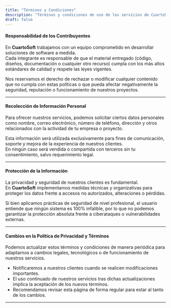```yaml
---
title: "Términos y Condiciones"
description: "Términos y condiciones de uso de los servicios de CuartoSoft"
draft: false
---
```


#### Responsabilidad de los Contribuyentes

En **CuartoSoft** trabajamos con un equipo comprometido en desarrollar soluciones de software a medida.  
Cada integrante es responsable de que el material entregado (código, diseños, documentación o cualquier otro recurso) cumpla con los más altos estándares de calidad y respete las leyes vigentes.  

Nos reservamos el derecho de rechazar o modificar cualquier contenido que no cumpla con estas políticas o que pueda afectar negativamente la seguridad, reputación o funcionamiento de nuestros proyectos.

---

#### Recolección de Información Personal

Para ofrecer nuestros servicios, podemos solicitar ciertos datos personales como nombre, correo electrónico, número de teléfono, dirección y otros relacionados con la actividad de tu empresa o proyecto.  

Esta información será utilizada exclusivamente para fines de comunicación, soporte y mejora de la experiencia de nuestros clientes.  
En ningún caso será vendida o compartida con terceros sin tu consentimiento, salvo requerimiento legal.

---

#### Protección de la Información

La privacidad y seguridad de nuestros clientes es fundamental.  
En **CuartoSoft** implementamos medidas técnicas y organizativas para proteger los datos frente a accesos no autorizados, alteraciones o pérdidas.  

Si bien aplicamos prácticas de seguridad de nivel profesional, el usuario entiende que ningún sistema es 100% infalible, por lo que no podemos garantizar la protección absoluta frente a ciberataques o vulnerabilidades externas.

---

#### Cambios en la Política de Privacidad y Términos

Podemos actualizar estos términos y condiciones de manera periódica para adaptarnos a cambios legales, tecnológicos o de funcionamiento de nuestros servicios.  

- Notificaremos a nuestros clientes cuando se realicen modificaciones importantes.  
- El uso continuado de nuestros servicios tras dichas actualizaciones implica la aceptación de los nuevos términos.  
- Recomendamos revisar esta página de forma regular para estar al tanto de los cambios.  

---